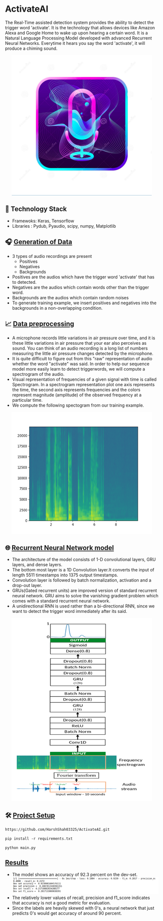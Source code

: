 # ActivateAI
The Real-Time assisted detection system provides the ability to detect the trigger word 'activate'.
It is the technology that allows devices like Amazon Alexa and Google Home to wake up upon hearing a certain word.
It is a Natural Language Processing Model developed with advanced Recurrent Neural Networks.
Everytime it hears you say the word 'activate', it will produce a chiming sound.

<p align="center">
  <img width="460" height="460" src="/assets/logo.png">
</p>


<!-- ## Table of Contents

- [Generation of Data](#generation-of-data)
- [Data preprocessing](#preprocessing-the-data)
- [Recurrent Neural Network Model](#recurrent-neural-network-model)
- [Training and development](#training-and-development)
- [Demo](#demo)
- [References](#references) -->

## 🤖 Technology Stack
- Framewoks: Keras, Tensorflow
- Libraries : Pydub, Pyaudio, scipy, numpy, Matplotlib


## 🎧 [Generation of Data](#sections)

- 3 types of audio recordings are present
  - Positives
  - Negatives
  - Backgrounds
- Positives are the audios which have the trigger word 'activate' that has to detected.
- Negatives are the audios which contain words other than the trigger word.
- Backgrounds are the audios which contain random noises
- To generate training example, we insert positives and negatives into the backgrounds in a non-overlapping condition.

## 📈 [Data preprocessing](#sections)
- A microphone records little variations in air pressure over time, and it is these little variations in air pressure that your ear also perceives as sound. You can think of an audio recording is a long list of numbers measuring the little air pressure changes detected by the microphone. 
- It is quite difficult to figure out from this "raw" representation of audio whether the word "activate" was said. In order to help our sequence model more easily learn to detect triggerwords, we will compute a spectrogram of the audio.
- Visual representation of frequencies of a given signal with time is called Spectrogram. In a spectrogram representation plot one axis represents the time, the second axis represents frequencies and the colors represent magnitude (amplitude) of the observed frequency at a particular time.
- We compute the following spectogram from our training example.

<p align="center">
  <img width="460" height="400" src="/assets/spectrogram.png">
</p>



## 🌐 [Recurrent Neural Network model](#sections)

- The architecture of the model consists of 1-D convolutional layers, GRU layers, and dense layers.
- The bottom most layer is a 1D Convolution layer.It converts the input of length 5511 timestamps into 1375 output timestamps.
- Convolution layer is followed by batch normalization, activation and a drop-out layer.
- GRUs(Gated recurrent units) are improved version of standard recurrent neural network. GRU aims to solve the vanishing gradient problem which comes with a standard recurrent neural network.
- A unidirectional RNN is used rather than a bi-directional RNN, since we want to detect the trigger word immediately after its said.

<p align="center">
  <img width="460" height="600" src="/assets/model.png">
</p>

<!-- ## [Training and development](#sections)
- The model has about 50,000 trainable parameters. The model is trained on a large training set of 4000 examples generated.
- Adam optimizer and binary_crossentropy loss function were used for training.
 -->
## 🛠️ [Project Setup](#sections)

```
https://github.com/HarshShah03325/ActivateAI.git
```
```
pip install -r requirements.txt
```
```
python main.py
```


## [Results](#sections)
- The model shows an accuracy of 92.3 percent on the dev-set.
![](assets/metrics.png)
- The relatively lower values of recall, precision and f1_score indicates that accuracy is not a good metric for evaluation.
- Since the labels are heavily skewed with 0's, a neural network that just predicts 0's would get accuracy of around 90 percent.









